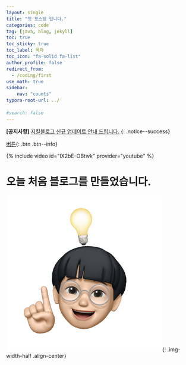 ```yaml
---
layout: single
title: "첫 포스팅 입니다."
categories: code
tag: [java, blog, jekyll]
toc: true
toc_sticky: true
toc_label: 목차
toc_icon: "fa-solid fa-list"
author_profile: false
redirect_from:
  - /coding/first
use_math: true
sidebar:
    nav: "counts"
typora-root-url: ../

#search: false
---
```


**[공지사항]** [지킬블로그 신규 업데이트 안내 드립니다.](https://mmistakes.github.io/minimal-mistakes/docs/quick-start-guide/)
{: .notice--success}

[버튼](https://naver.com){: .btn .btn--info}

{% include video id="IX2bE-OBtwk" provider="youtube" %}

# 오늘 처음 블로그를 만들었습니다.



![KakaoTalk_20240115_202317138_01](/images/2024-01-16-first/KakaoTalk_20240115_202317138_01-1705471777338-5.png){: .img-width-half .align-center}
